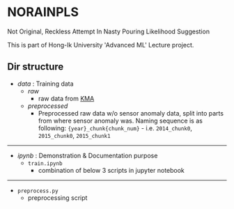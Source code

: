 # NORAINPLS
Not Original, Reckless Attempt In Nasty Pouring Likelihood Suggestion

This is part of Hong-Ik University 'Advanced ML' Lecture project.

## Dir structure

- _data_ : Training data
  - _raw_
    - raw data from [KMA](https://data.kma.go.kr/data/grnd/selectAsosRltmList.do)
  - _preprocessed_
    - Preprocessed raw data w/o sensor anomaly data, split into parts from where sensor anomaly was. Naming sequence is as following:
      `{year}_chunk{chunk_num}` - i.e. `2014_chunk0`, `2015_chunk0`, `2015_chunk1`

---

- _ipynb_ : Demonstration & Documentation purpose
  - `train.ipynb`
    - combination of below 3 scripts in jupyter notebook

---

- `preprocess.py`
  - preprocessing script

[//]: # (- `network.py`)

[//]: # (  - network definition)

[//]: # ()
[//]: # (- `train.py`)

[//]: # (  - training process)
